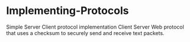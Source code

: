 # Implementing-Protocols
Simple Server Client protocol implementation
Client Server Web protocol that uses a checksum to securely send and receive text packets.
